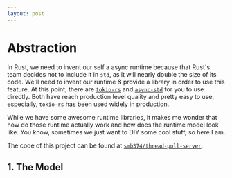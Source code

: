```yaml
---
layout: post
---
```


# Abstraction

In Rust, we need to invent our self a async runtime because that Rust's team decides not to include
it in `std`, as it will nearly double the size of its code. We'll need to invent our runtime & provide
a library in order to use this feature. At this point, there are [`tokio-rs`](https://tokio.rs/) and
[`async-std`](https://async.rs/) for you to use directly. Both have reach production level quality and
pretty easy to use, especially, `tokio-rs` has been used widely in production.

While we have some awesome runtime libraries, it makes me wonder that how do those runtime actually work
and how does the runtime model look like. You know, sometimes we just want to DIY some cool stuff, so here
I am.

The code of this project can be found at [`smb374/thread-poll-server`](https://github.com/smb374/thread-poll-server).

## 1. The Model
